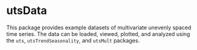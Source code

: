 # utsData

This package provides example datasets of multivariate unevenly spaced time series. The data can be loaded, viewed, plotted, and analyzed using the `uts`, `utsTrendSeasonality`, and `utsMult` packages.
